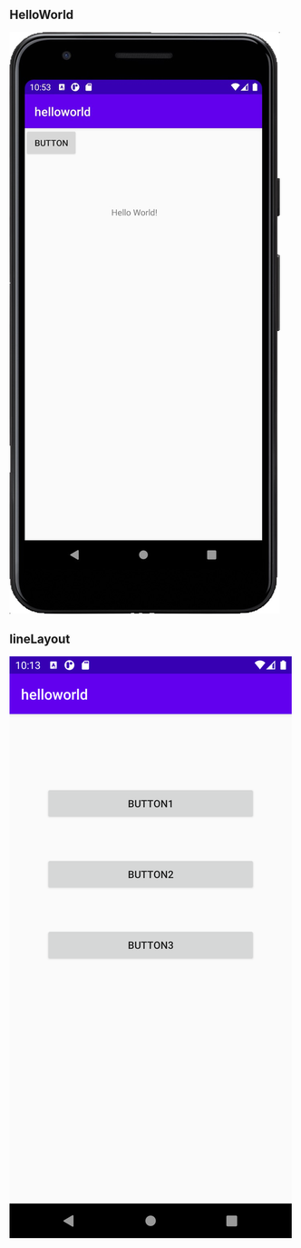 HelloWorld
---------------------------------
![avatar](./helloworld.jpg)

lineLayout
---------------------------------
![avatar](./screen.png)
